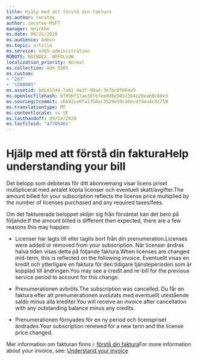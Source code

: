 ```yaml
---
title: Hjälp med att förstå din faktura
ms.author: cmcatee
author: cmcatee-MSFT
manager: mnirkhe
ms.date: 04/21/2020
ms.audience: Admin
ms.topic: article
ms.service: o365-administration
ROBOTS: NOINDEX, NOFOLLOW
localization_priority: Normal
ms.collection: Adm_O365
ms.custom:
- "267"
- "1500005"
ms.assetid: bdcd1344-7a01-4a3f-90ad-3e7bc0f684a9
ms.openlocfilehash: bf09bf13ae38f6fee0d8e9451504e26ea68c68e3
ms.sourcegitcommit: c6692ce0fa1358ec3529e59ca0ecdfdea4cdc759
ms.translationtype: MT
ms.contentlocale: sv-SE
ms.lasthandoff: 09/14/2020
ms.locfileid: "47705461"
---
```

# <a name="help-understanding-your-bill"></a><span data-ttu-id="507b0-102">Hjälp med att förstå din faktura</span><span class="sxs-lookup"><span data-stu-id="507b0-102">Help understanding your bill</span></span>

<span data-ttu-id="507b0-103">Det belopp som debiteras för ditt abonnemang visar licens priset multiplicerat med antalet köpta licenser och eventuell skatt/avgifter.</span><span class="sxs-lookup"><span data-stu-id="507b0-103">The amount billed for your subscription reflects the license price multiplied by the number of licenses purchased and any required taxes/fees.</span></span>
  
<span data-ttu-id="507b0-104">Om det fakturerade beloppet skiljer sig från förväntat kan det bero på följande:</span><span class="sxs-lookup"><span data-stu-id="507b0-104">If the amount billed is different then expected, there are a few reasons this may happen:</span></span>
  
- <span data-ttu-id="507b0-105">Licenser har lagts till eller tagits bort från din prenumeration.</span><span class="sxs-lookup"><span data-stu-id="507b0-105">Licenses were added or removed from your subscription.</span></span> <span data-ttu-id="507b0-106">När licenser ändras halva tiden visas detta på följande faktura.</span><span class="sxs-lookup"><span data-stu-id="507b0-106">When licenses are changed mid-term, this is reflected on the following invoice.</span></span> <span data-ttu-id="507b0-107">Eventuellt visas en kredit och ytterligare en faktura för den tidigare tjänsteperioden som är kopplad till ändringen.</span><span class="sxs-lookup"><span data-stu-id="507b0-107">You may see a credit and re-bill for the previous service period to account for this change.</span></span>

- <span data-ttu-id="507b0-108">Prenumerationen avbröts.</span><span class="sxs-lookup"><span data-stu-id="507b0-108">The subscription was cancelled.</span></span> <span data-ttu-id="507b0-109">Du får en faktura efter att prenumerationen avslutats med eventuellt utestående saldo minus alla krediter.</span><span class="sxs-lookup"><span data-stu-id="507b0-109">You will receive an invoice after cancellation with any outstanding balance minus any credits.</span></span>

- <span data-ttu-id="507b0-110">Prenumerationen förnyades för en ny period och licenspriset ändrades.</span><span class="sxs-lookup"><span data-stu-id="507b0-110">Your subscription renewed for a new term and the license price changed.</span></span>

<span data-ttu-id="507b0-111">Mer information om fakturan finns i: [förstå din faktura](https://docs.microsoft.com/microsoft-365/commerce/billing-and-payments/understand-your-invoice2)</span><span class="sxs-lookup"><span data-stu-id="507b0-111">For more information about your invoice, see: [Understand your invoice](https://docs.microsoft.com/microsoft-365/commerce/billing-and-payments/understand-your-invoice2)</span></span>
